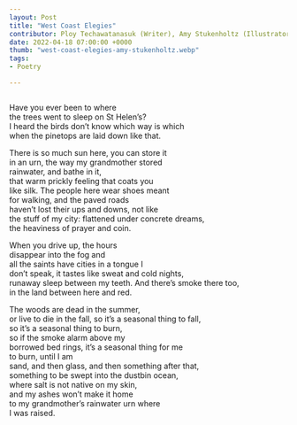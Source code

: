 ```yaml
---
layout: Post
title: "West Coast Elegies"
contributor: Ploy Techawatanasuk (Writer), Amy Stukenholtz (Illustrator)
date: 2022-04-18 07:00:00 +0000
thumb: "west-coast-elegies-amy-stukenholtz.webp"
tags: 
- Poetry

---
```


<img src="{{ site.baseurl }}/uploads/west-coast-elegies-amy-stukenholtz.jpg"
    alt=""
    class="w450">

Have you ever been to where<br />
the trees went to sleep on St Helen’s?<br />
I heard the birds don’t know which way is which<br />
when the pinetops are laid down like that. 

There is so much sun here, you can store it<br />
in an urn, the way my grandmother stored<br />
rainwater, and bathe in it,<br />
that warm prickly feeling that coats you<br />
like silk. The people here wear shoes meant<br />
for walking, and the paved roads<br />
haven’t lost their ups and downs, not like<br />
the stuff of my city: flattened under concrete dreams,<br />
the heaviness of prayer and coin.

When you drive up, the hours<br />
disappear into the fog and<br />
all the saints have cities in a tongue I<br />
don’t speak, it tastes like sweat and cold nights,<br />
runaway sleep between my teeth. And there’s smoke there too,<br />
in the land between here and red.

The woods are dead in the summer,<br />
or live to die in the fall, so it’s a seasonal thing to fall,<br />
so it’s a seasonal thing to burn,<br />
so if the smoke alarm above my<br />
borrowed bed rings, it’s a seasonal thing for me<br />
to burn, until I am<br />
sand, and then glass, and then something after that,<br />
something to be swept into the dustbin ocean,<br />
where salt is not native on my skin,<br />
and my ashes won’t make it home<br />
to my grandmother’s rainwater urn where<br />
I was raised.


